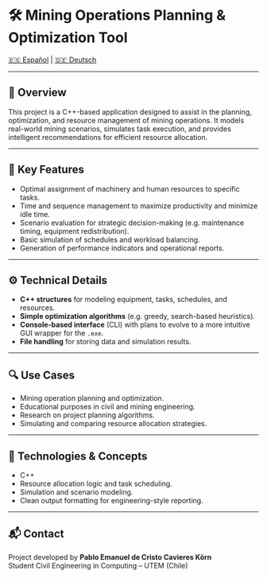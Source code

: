 # 🛠️ Mining Operations Planning & Optimization Tool

[🇪🇸 Español](README.es.md) | [🇩🇪 Deutsch](README.de.md)

---

## 📌 Overview

This project is a C++-based application designed to assist in the planning, optimization, and resource management of mining operations. It models real-world mining scenarios, simulates task execution, and provides intelligent recommendations for efficient resource allocation.

---

## 🎯 Key Features

- Optimal assignment of machinery and human resources to specific tasks.
- Time and sequence management to maximize productivity and minimize idle time.
- Scenario evaluation for strategic decision-making (e.g. maintenance timing, equipment redistribution).
- Basic simulation of schedules and workload balancing.
- Generation of performance indicators and operational reports.

---

## ⚙️ Technical Details

- **C++ structures** for modeling equipment, tasks, schedules, and resources.
- **Simple optimization algorithms** (e.g. greedy, search-based heuristics).
- **Console-based interface** (CLI) with plans to evolve to a more intuitive GUI wrapper for the `.exe`.
- **File handling** for storing data and simulation results.

---

## 🔍 Use Cases

- Mining operation planning and optimization.
- Educational purposes in civil and mining engineering.
- Research on project planning algorithms.
- Simulating and comparing resource allocation strategies.

---

## 🧠 Technologies & Concepts

- C++
- Resource allocation logic and task scheduling.
- Simulation and scenario modeling.
- Clean output formatting for engineering-style reporting.

---

## 📬 Contact

Project developed by **Pablo Emanuel de Cristo Cavieres Körn**  
Student Civil Engineering in Computing – UTEM (Chile)